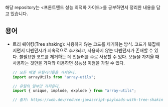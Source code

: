 해당 repository는 <프론트엔드 성능 최적화 가이드>를 공부하면서 정리한 내용을 담고 있습니다.

## 용어
- 트리 쉐이킹(Tree shaking): 사용하지 않는 코드를 제거하는 방식. 코드가 복잡해 지면서 디펜던시가 지속적으로 추가되고, 사용하지 않는 디펜던시가 존재할 수 있다. 불필요한 코드를 제거하는 데 번들러를 주로 사용할 수 있다. 모듈을 가져올 때 사용하는 것만을 가져와 이용하면 성능상 이점을 가질 수 있다.
  ```javascript
  // 모든 배열 유틸리티들을 가져온다.
  import arrayUtils from "array-utils";
  
  // 유틸의 일부만 가져온다.
  import { unique, implode, explode } from "array-utils";

  // 출처: https://web.dev/reduce-javascript-payloads-with-tree-shaking/#go_shake_some_trees)https://web.dev/reduce-javascript-payloads-with-tree-shaking/#go_shake_some_trees
```
